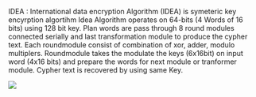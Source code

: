IDEA :
International data encryption Algorithm (IDEA) is symeteric key encyrption algortihm
Idea Algorithm operates on 64-bits (4 Words of 16 bits) using 128 bit key. Plan words are pass through 8 round modules connected serially and last transformation module to produce the cypher text. Each roundmodule consist of combination of xor, adder, modulo multiplers. Roundmodule takes the modulate the  keys (6x16bit) on input word (4x16 bits) and prepare the words for next module or tranformer module. Cypher text is recovered by using same Key.

![](https://github.com/arkhan91/IDEA_Algorithm/blob/master/Untitled%201.png)
